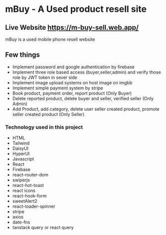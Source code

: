 # mBuy - A Used product resell site

## Live Website https://m-buy-sell.web.app/

mBuy is a used mobile phone resell website 

## Few things
- Implement password and google authentication by firebase
- Implement three role based access (buyer,seller,admin) and verify those role by JWT token in sever side
- Implement image upload systems on host image on imgbb
- Implement simple payment system by stripe
- Book product, payment order, report product (Only Buyer)
- Delete reported product, delete buyer and seller, verified seller (Only Admin)
- Add Product, add category, delete user seller created product, promote seller created product (Only Seller)

### Technology used in this project
- HTML
- Tailwind
- DaisyUI
- HyperUI
- Javascript
- React
- Firebase
- react-router-dom
- swiperjs
- react-hot-toast
- react icons
- react-hook-form
- sweetAlert2
- react-loader-spinner
- stripe
- axios
- date-fns
- tanstack query or react query
